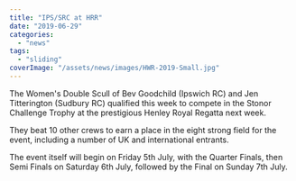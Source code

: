 ```yaml
---
title: "IPS/SRC at HRR"
date: "2019-06-29"
categories: 
  - "news"
tags: 
  - "sliding"
coverImage: "/assets/news/images/HWR-2019-Small.jpg"
---
```


The Women's Double Scull of Bev Goodchild (Ipswich RC) and Jen Titterington (Sudbury RC) qualified this week to compete in the Stonor Challenge Trophy at the prestigious Henley Royal Regatta next week.

They beat 10 other crews to earn a place in the eight strong field for the event, including a number of UK and international entrants.

The event itself will begin on Friday 5th July, with the Quarter Finals, then Semi Finals on Saturday 6th July, followed by the Final on Sunday 7th July.
